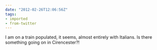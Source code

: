 ```yaml
---
date: "2012-02-26T12:06:56Z"
tags:
- imported
- from-twitter
---
```

I am on a train populated, it seems, almost entirely with Italians. Is there something going on in Cirencester?!
